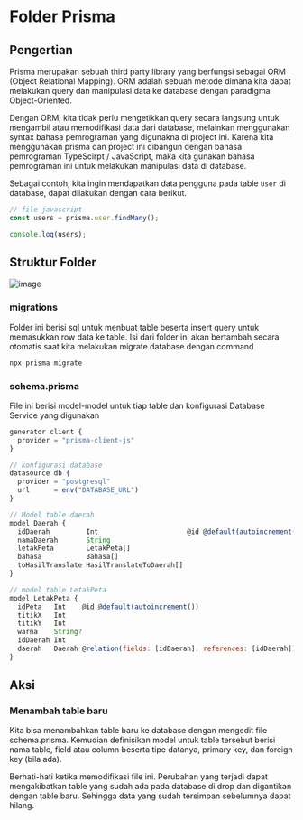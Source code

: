 # Folder Prisma

## Pengertian

Prisma merupakan sebuah third party library yang berfungsi sebagai ORM (Object Relational Mapping). ORM adalah sebuah metode dimana kita dapat melakukan query dan manipulasi data ke database dengan paradigma Object-Oriented.

Dengan ORM, kita tidak perlu mengetikkan query secara langsung untuk mengambil atau memodifikasi data dari database, melainkan menggunakan syntax bahasa pemrograman yang digunakna di project ini. Karena kita menggunakan prisma dan project ini dibangun dengan bahasa pemrograman TypeScirpt / JavaScript, maka kita gunakan bahasa pemrograman ini untuk melakukan manipulasi data di database.

Sebagai contoh, kita ingin mendapatkan data pengguna pada table `User` di database, dapat dilakukan dengan cara berikut.

```ts
// file javascript
const users = prisma.user.findMany();

console.log(users);
```

## Struktur Folder

![image](https://user-images.githubusercontent.com/49820990/202835533-e0239ed6-d233-4637-9f4e-9a3169e86bd0.png)

### migrations

Folder ini berisi sql untuk menbuat table beserta insert query untuk memasukkan row data ke table. Isi dari folder ini akan bertambah secara otomatis saat kita melakukan migrate database dengan command

```bash
npx prisma migrate
```

### schema.prisma

File ini berisi model-model untuk tiap table dan konfigurasi Database Service yang digunakan

```js
generator client {
  provider = "prisma-client-js"
}

// konfigurasi database
datasource db {
  provider = "postgresql"
  url      = env("DATABASE_URL")
}

// Model table daerah
model Daerah {
  idDaerah         Int                      @id @default(autoincrement())
  namaDaerah       String
  letakPeta        LetakPeta[]
  bahasa           Bahasa[]
  toHasilTranslate HasilTranslateToDaerah[]
}

// model table LetakPeta
model LetakPeta {
  idPeta   Int    @id @default(autoincrement())
  titikX   Int
  titikY   Int
  warna    String?
  idDaerah Int
  daerah   Daerah @relation(fields: [idDaerah], references: [idDaerah])
}
```

## Aksi

### Menambah table baru

Kita bisa menambahkan table baru ke database dengan mengedit file schema.prisma. Kemudian definisikan model untuk table tersebut berisi nama table, field atau column beserta tipe datanya, primary key, dan foreign key (bila ada).

Berhati-hati ketika memodifikasi file ini. Perubahan yang terjadi dapat mengakibatkan table yang sudah ada pada database di drop dan digantikan dengan table baru. Sehingga data yang sudah tersimpan sebelumnya dapat hilang.
